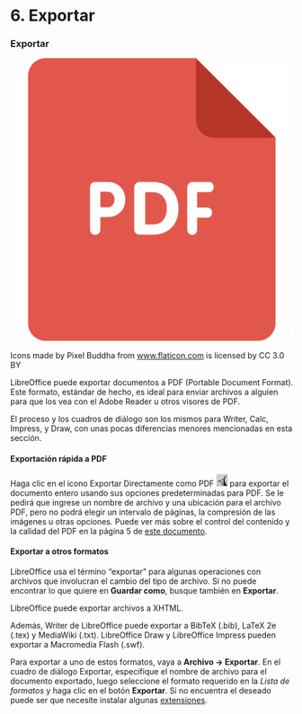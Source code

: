 
# 6. Exportar

### Exportar


![](img/pdf.svg)

Icons made by Pixel Buddha from www.flaticon.com is licensed by CC 3.0 BY

LibreOffice puede exportar documentos a PDF (Portable Document Format). Este formato, estándar de hecho, es ideal para enviar archivos a alguien para que los vea con el Adobe Reader u otros visores de PDF.

El proceso y los cuadros de diálogo son los mismos para Writer, Calc, Impress, y Draw, con unas pocas diferencias menores mencionadas en esta sección.

#### Exportación rápida a PDF

Haga clic en el icono Exportar Directamente como PDF ![](https://raw.githubusercontent.com/catedu/libreOffice-la-suite-ofimatica-libre/master/img/Seleccion_212.png) para exportar el documento entero usando sus opciones predeterminadas para PDF. Se le pedirá que ingrese un nombre de archivo y una ubicación para el archivo PDF, pero no podrá elegir un intervalo de páginas, la compresión de las imágenes u otras opciones. Puede ver más sobre el control del contenido y la calidad del PDF en la página 5 de [este documento](https://wiki.documentfoundation.org/images/5/5b/0110GS3-ImprimirExportarCorreo.pdf).


#### Exportar a otros formatos

LibreOffice usa el término “exportar” para algunas operaciones con archivos que involucran el cambio del tipo de archivo. Si no puede encontrar lo que quiere en **Guardar como**, busque también en **Exportar**.

LibreOffice puede exportar archivos a XHTML.

Además, Writer de LibreOffice puede exportar a BibTeX (.bib), LaTeX 2e (.tex) y MediaWiki (.txt). LibreOffice Draw y LibreOffice Impress pueden exportar a Macromedia Flash (.swf).

Para exportar a uno de estos formatos, vaya a **Archivo → Exportar**. En el cuadro de diálogo Exportar, especifique el nombre de archivo para el documento exportado, luego seleccione el formato requerido en la _Lista de formatos_ y haga clic en el botón **Exportar**. Si no encuentra el deseado puede ser que necesite instalar algunas [extensiones](http://extensions.libreoffice.org/extension-center/writer2latex-1).

